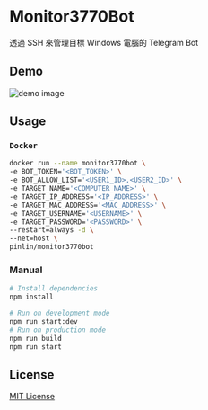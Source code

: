 # Monitor3770Bot

透過 SSH 來管理目標 Windows 電腦的 Telegram Bot

## Demo

![demo image](https://imgur.com/iZilozZ.jpg)

## Usage

### `Docker`

```bash
docker run --name monitor3770bot \
-e BOT_TOKEN='<BOT_TOKEN>' \
-e BOT_ALLOW_LIST='<USER1_ID>,<USER2_ID>' \
-e TARGET_NAME='<COMPUTER_NAME>' \
-e TARGET_IP_ADDRESS='<IP_ADDRESS>' \
-e TARGET_MAC_ADDRESS='<MAC_ADDRESS>' \
-e TARGET_USERNAME='<USERNAME>' \
-e TARGET_PASSWORD='<PASSWORD>' \
--restart=always -d \
--net=host \
pinlin/monitor3770bot
```

### Manual

```bash
# Install dependencies
npm install

# Run on development mode
npm run start:dev
# Run on production mode
npm run build
npm run start
```

## License
[MIT License](LICENSE)
